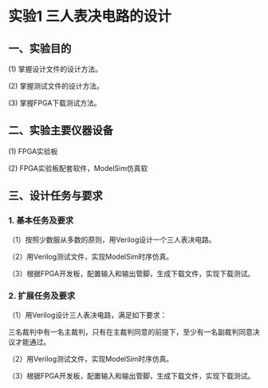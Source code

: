 # 实验1 三人表决电路的设计
## 一、实验目的
(1)	掌握设计文件的设计方法。

(2)	掌握测试文件的设计方法。

(3)	掌握FPGA下载测试方法。

## 二、实验主要仪器设备
(1)	FPGA实验板

(2)	FPGA实验板配套软件，ModelSim仿真软

## 三、设计任务与要求
### 1. 基本任务及要求
（1）按照少数服从多数的原则，用Verilog设计一个三人表决电路。

（2）用Verilog测试文件，实现ModelSim时序仿真。

（3）根据FPGA开发板，配置输入和输出管脚，生成下载文件，实现下载测试。

### 2. 扩展任务及要求
（1）用Verilog设计三人表决电路，满足如下要求：

三名裁判中有一名主裁判，只有在主裁判同意的前提下，至少有一名副裁判同意决议才能通过。

（2）用Verilog测试文件，实现ModelSim时序仿真。

（3）根据FPGA开发板，配置输入和输出管脚，生成下载文件，实现下载测试。
